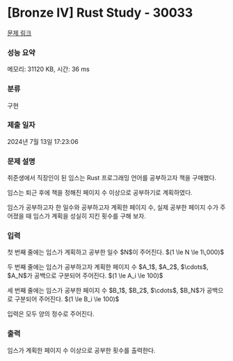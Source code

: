 # [Bronze IV] Rust Study - 30033 

[문제 링크](https://www.acmicpc.net/problem/30033) 

### 성능 요약

메모리: 31120 KB, 시간: 36 ms

### 분류

구현

### 제출 일자

2024년 7월 13일 17:23:06

### 문제 설명

<p>취준생에서 직장인이 된 임스는 Rust 프로그래밍 언어를 공부하고자 책을 구매했다.</p>

<p>임스는 퇴근 후에 책을 정해진 페이지 수 이상으로 공부하기로 계획하였다.</p>

<p>임스가 공부하고자 한 일수와 공부하고자 계획한 페이지 수, 실제 공부한 페이지 수가 주어졌을 때 임스가 계획을 성실히 지킨 횟수를 구해 보자.</p>

### 입력 

 <p>첫 번째 줄에는 임스가 계획하고 공부한 일수 $N$이 주어진다. $(1 \le N \le 1\,000)$</p>

<p>두 번째 줄에는 임스가 공부하고자 계획한 페이지 수 $A_1$, $A_2$, $\cdots$, $A_N$가 공백으로 구분되어 주어진다. $(1 \le A_i \le 100)$</p>

<p>세 번째 줄에는 임스가 공부한 페이지 수 $B_1$, $B_2$, $\cdots$, $B_N$가 공백으로 구분되어 주어진다. $(1 \le B_i \le 100)$</p>

<p>입력은 모두 양의 정수로 주어진다.</p>

### 출력 

 <p>임스가 계획한 페이지 수 이상으로 공부한 횟수를 출력한다.</p>

